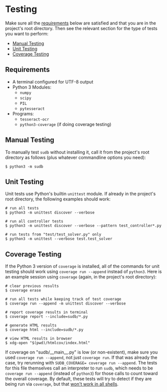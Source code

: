 Testing
=======
Make sure all the [requirements](#requirements) below are satisfied and
that you are in the project's root directory. Then see the relevant section
for the type of tests you want to perform:

* [Manual Testing](#manual-testing)
* [Unit Testing](#unit-testing)
* [Coverage Testing](#coverage-testing)


Requirements
------------
* A terminal configured for UTF-8 output
* Python 3 Modules:
    + `numpy`
    + `scipy`
    + `PIL`
    + `pytesseract`
* Programs:
    + `tesseract-ocr`
    + `python3-coverage` (if doing coverage testing)


Manual Testing
--------------
To manually test `sudb` without installing it, call it from the project's
root directory as follows (plus whatever commandline options you need):

```shell
$ python3 -m sudb
```


Unit Testing
------------
Unit tests use Python's builtin `unittest` module. If already in the
project's root directory, the following examples should work:

```shell
# run all tests
$ python3 -m unittest discover --verbose

# run all controller tests
$ python3 -m unittest discover --verbose --pattern test_controller*.py

# run tests from "test/test_solver.py" only
$ python3 -m unittest --verbose test.test_solver
```


Coverage Testing
----------------
If the Python 3 version of `coverage` is installed, all of the commands for
unit testing should work using `coverage run --append` instead of
`python3`. Here is an example session using `coverage` (again, in the
project's root directory):

```shell
# clear previous results
$ coverage erase

# run all tests while keeping track of test coverage
$ coverage run --append -m unittest discover --verbose

# report coverage results in terminal
$ coverage report --include=sudb/*.py

# generate HTML results
$ coverage html --include=sudb/*.py

# view HTML results in browser
$ xdg-open "$(pwd)/htmlcov/index.html"
```

If coverage on "sudb/\_\_main\_\_.py" is low (or non-existent), make sure
you used `coverage run --append`, not just `coverage run`. If that was
already the case, try rerunning with `SUDB_COVERAGE= coverage run
--append`. The tests for this file themselves call an interpreter to run
`sudb`, which needs to be `coverage run --append` (instead of `python3`)
for those calls to count toward the overall coverage. By default, these
tests will try to detect if they are being run via `coverage`, but that
[won't work in all
shells](https://github.com/HunterBaines/sudb/blob/4a6ce2cf07dd6996c4bd4747d331da40b4e74e53/test/main_tester.py#L29).
